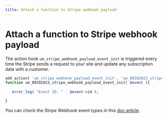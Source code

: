 ```yaml
---
title: Attach a function to Stripe webhook payload
---
```

# Attach a function to Stripe webhook payload

The action hook `um_stripe_webhook_payload_event_init` is triggered every time the Stripe sends a request to your site and update any subscription data with a customer. 

``` php
add_action( 'um_stripe_webhook_payload_event_init', 'um_09202023_stripe_webhook_payload_event_init ', 10, 1 )
function um_09202023_stripe_webhook_payload_event_init( $event ){
   
   error_log( "Event ID: " . $event->id );

}
```

You can check the Stripe Webhook event types in this [doc article](/article/1607-stripe-setting-up-webhook-and-test-public-keys.html).